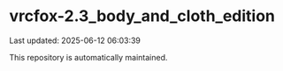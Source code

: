 # vrcfox-2.3_body_and_cloth_edition

Last updated: 2025-06-12 06:03:39

This repository is automatically maintained.

